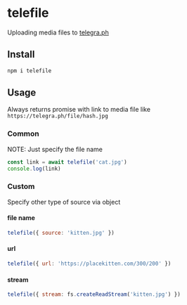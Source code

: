 # telefile

Uploading media files to [telegra.ph](https://telegra.ph)

## Install

```sh
npm i telefile
```

## Usage

Always returns promise with link to media file like `https://telegra.ph/file/hash.jpg`

### Common

NOTE: Just specify the file name

```js
const link = await telefile('cat.jpg')
console.log(link)
```

### Custom

Specify other type of source via object

#### file name

```js
telefile({ source: 'kitten.jpg' })
```

#### url

```js
telefile({ url: 'https://placekitten.com/300/200' })
```

#### stream

```js
telefile({ stream: fs.createReadStream('kitten.jpg') })
```
